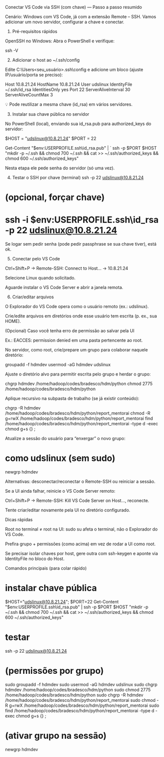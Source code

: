 Conectar VS Code via SSH (com chave) — Passo a passo resumido

Cenário: Windows com VS Code, já com a extensão Remote – SSH. Vamos adicionar um novo servidor, configurar a chave e conectar.

1) Pré-requisitos rápidos

OpenSSH no Windows:
Abra o PowerShell e verifique:

ssh -V

2) Adicionar o host ao ~/.ssh/config

Edite C:\Users\<seu_usuário>\.ssh\config e adicione um bloco (ajuste IP/usuário/porta se preciso):

Host 10.8.21.24
  HostName 10.8.21.24
  User udslinux
  IdentityFile ~/.ssh/id_rsa
  IdentitiesOnly yes
  Port 22
  ServerAliveInterval 30
  ServerAliveCountMax 3


💡 Pode reutilizar a mesma chave (id_rsa) em vários servidores.

3) Instalar sua chave pública no servidor

No PowerShell (local), enviando sua id_rsa.pub para authorized_keys do servidor:

$HOST = "udslinux@10.8.21.24"
$PORT = 22

Get-Content "$env:USERPROFILE\.ssh\id_rsa.pub" | `
ssh -p $PORT $HOST "mkdir -p ~/.ssh && chmod 700 ~/.ssh && cat >> ~/.ssh/authorized_keys && chmod 600 ~/.ssh/authorized_keys"


Nesta etapa ele pede senha do servidor (só uma vez).

4) Testar o SSH por chave (terminal)
ssh -p 22 udslinux@10.8.21.24
# (opcional, forçar chave)
# ssh -i $env:USERPROFILE\.ssh\id_rsa -p 22 udslinux@10.8.21.24


Se logar sem pedir senha (pode pedir passphrase se sua chave tiver), está ok.

5) Conectar pelo VS Code

Ctrl+Shift+P → Remote-SSH: Connect to Host… → 10.8.21.24

Selecione Linux quando solicitado.

Aguarde instalar o VS Code Server e abrir a janela remota.

6) Criar/editar arquivos

O Explorador do VS Code opera como o usuário remoto (ex.: udslinux).

Crie/edite arquivos em diretórios onde esse usuário tem escrita (p. ex., sua HOME).

(Opcional) Caso você tenha erro de permissão ao salvar pela UI

Ex.: EACCES: permission denied em uma pasta pertencente ao root.

No servidor, como root, crie/prepare um grupo para colaborar naquele diretório:

groupadd -f hdmdev
usermod -aG hdmdev udslinux


Ajuste o diretório alvo para permitir escrita pelo grupo e herdar o grupo:

chgrp hdmdev /home/hadoop/codes/bradesco/hdm/python
chmod 2775  /home/hadoop/codes/bradesco/hdm/python


Aplique recursivo na subpasta de trabalho (se já existir conteúdo):

chgrp -R hdmdev /home/hadoop/codes/bradesco/hdm/python/report_mentorai
chmod -R g+rwX /home/hadoop/codes/bradesco/hdm/python/report_mentorai
find /home/hadoop/codes/bradesco/hdm/python/report_mentorai -type d -exec chmod g+s {} \;


Atualize a sessão do usuário para “enxergar” o novo grupo:

# como udslinux (sem sudo)
newgrp hdmdev


Alternativas: desconectar/reconectar o Remote-SSH ou reiniciar a sessão.

Se a UI ainda falhar, reinicie o VS Code Server remoto:

Ctrl+Shift+P → Remote-SSH: Kill VS Code Server on Host…, reconecte.

Tente criar/editar novamente pela UI no diretório configurado.

Dicas rápidas

Root no terminal ≠ root na UI: sudo su afeta o terminal, não o Explorador do VS Code.

Prefira grupo + permissões (como acima) em vez de rodar a UI como root.

Se precisar isolar chaves por host, gere outra com ssh-keygen e aponte via IdentityFile no bloco do Host.

Comandos principais (para colar rápido)
# instalar chave pública
$HOST="udslinux@10.8.21.24"; $PORT=22
Get-Content "$env:USERPROFILE\.ssh\id_rsa.pub" | ssh -p $PORT $HOST "mkdir -p ~/.ssh && chmod 700 ~/.ssh && cat >> ~/.ssh/authorized_keys && chmod 600 ~/.ssh/authorized_keys"

# testar
ssh -p 22 udslinux@10.8.21.24

# (permissões por grupo)
sudo groupadd -f hdmdev
sudo usermod -aG hdmdev udslinux
sudo chgrp hdmdev /home/hadoop/codes/bradesco/hdm/python
sudo chmod 2775  /home/hadoop/codes/bradesco/hdm/python
sudo chgrp -R hdmdev /home/hadoop/codes/bradesco/hdm/python/report_mentorai
sudo chmod -R g+rwX /home/hadoop/codes/bradesco/hdm/python/report_mentorai
sudo find /home/hadoop/codes/bradesco/hdm/python/report_mentorai -type d -exec chmod g+s {} \;

# (ativar grupo na sessão)
newgrp hdmdev